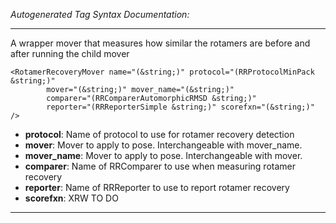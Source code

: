 _Autogenerated Tag Syntax Documentation:_

---
A wrapper mover that measures how similar the rotamers are before and after running the child mover

```
<RotamerRecoveryMover name="(&string;)" protocol="(RRProtocolMinPack &string;)"
        mover="(&string;)" mover_name="(&string;)"
        comparer="(RRComparerAutomorphicRMSD &string;)"
        reporter="(RRReporterSimple &string;)" scorefxn="(&string;)" />
```

-   **protocol**: Name of protocol to use for rotamer recovery detection
-   **mover**: Mover to apply to pose. Interchangeable with mover_name.
-   **mover_name**: Mover to apply to pose. Interchangeable with mover.
-   **comparer**: Name of RRComparer to use when measuring rotamer recovery
-   **reporter**: Name of RRReporter to use to report rotamer recovery
-   **scorefxn**: XRW TO DO

---
